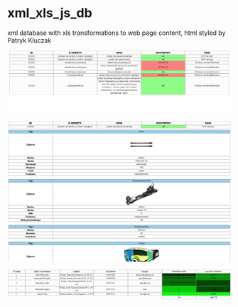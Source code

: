 # xml_xls_js_db

xml database with xls transformations to web page content, html styled by Patryk Kluczak  
  
![alt text](https://github.com/andrzejkowalczyk227/xml_xls_js_db/blob/master/sprzet1.PNG)  
  
![alt text](https://github.com/andrzejkowalczyk227/xml_xls_js_db/blob/master/sprzet2.PNG)  
  
![alt text](https://github.com/andrzejkowalczyk227/xml_xls_js_db/blob/master/klienci.PNG)
